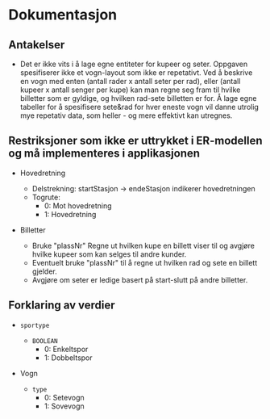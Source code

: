 # Dokumentasjon

## Antakelser

 - Det er ikke vits i å lage egne entiteter for kupeer og seter. Oppgaven spesifiserer ikke et vogn-layout som ikke er repetativt. Ved å beskrive en vogn med enten (antall rader x antall seter per rad), eller (antall kupeer x antall senger per kupe) kan man regne seg fram til hvilke billetter som er gyldige, og hvilken rad-sete billetten er for. Å lage egne tabeller for å spesifisere sete&rad for hver eneste vogn vil danne utrolig mye repetativ data, som heller - og mere effektivt kan utregnes. 

## Restriksjoner som ikke er uttrykket i ER-modellen og må implementeres i applikasjonen

 - Hovedretning
   - Delstrekning: startStasjon -> endeStasjon indikerer hovedretningen
   - Togrute:
     - 0: Mot hovedretning
     - 1: Hovedretning  

 - Billetter
   - Bruke "plassNr" Regne ut hvilken kupe en billett viser til og avgjøre hvilke kupeer som kan selges til andre kunder.
   - Eventuelt bruke "plassNr" til å regne ut hvilken rad og sete en billett gjelder.
   - Avgjøre om seter er ledige basert på start-slutt på andre billetter.

## Forklaring av verdier

 - `sportype`
   - `BOOLEAN`
     - 0: Enkeltspor
     - 1: Dobbeltspor


  - Vogn
    - `type`
      - 0: Setevogn
      - 1: Sovevogn